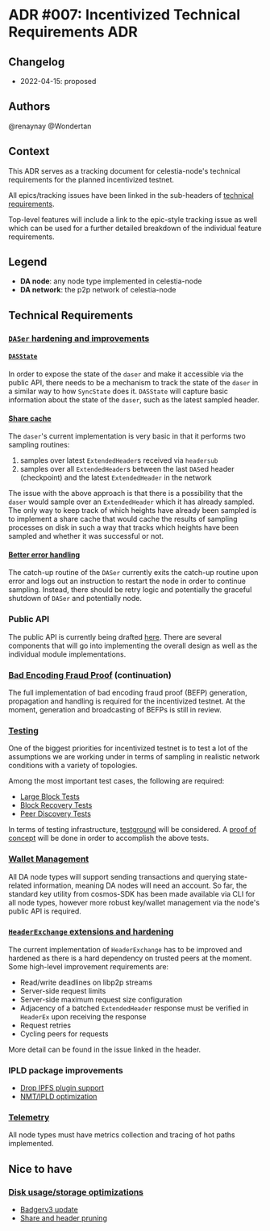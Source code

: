 # ADR #007: Incentivized Technical Requirements ADR

## Changelog

* 2022-04-15: proposed

## Authors

@renaynay @Wondertan

## Context

This ADR serves as a tracking document for celestia-node's technical requirements for the planned incentivized testnet.

All epics/tracking issues have been linked in the sub-headers of [technical requirements](#technical-requirements).

Top-level features will include a link to the epic-style tracking issue as well which can be used for a further detailed
breakdown of the individual feature requirements.

## Legend

* **DA node**: any node type implemented in celestia-node
* **DA network**: the p2p network of celestia-node

## Technical Requirements

### [`DASer` hardening and improvements](https://github.com/celestiaorg/celestia-node/issues/632)

#### [`DASState`](https://github.com/celestiaorg/celestia-node/issues/427)

In order to expose the state of the `daser` and make it accessible via the public API, there needs to be a mechanism to
track the state of the `daser` in a similar way to how `SyncState` does it. `DASState` will capture basic information
about the state of the `daser`, such as the latest sampled header.

#### [Share cache](https://github.com/celestiaorg/celestia-node/issues/180)

The `daser`'s current implementation is very basic in that it performs two sampling routines:

1. samples over latest `ExtendedHeader`s received via `headersub`
2. samples over all `ExtendedHeader`s between the last `DAS`ed header (checkpoint) and the latest `ExtendedHeader` in
   the network

The issue with the above approach is that there is a possibility that the `daser` would sample over an `ExtendedHeader`
which it has already sampled. The only way to keep track of which heights have already been sampled is to implement a
share cache that would cache the results of sampling processes on disk in such a way that tracks which heights have been
sampled and whether it was successful or not.

#### [Better error handling](https://github.com/celestiaorg/celestia-node/issues/554)

The catch-up routine of the `DASer` currently exits the catch-up routine upon error and logs out an instruction to
restart the node in order to continue sampling. Instead, there should be retry logic and potentially the graceful
shutdown of `DASer` and potentially node.

### Public API

The public API is currently being drafted [here](https://github.com/celestiaorg/celestia-node/pull/506/files). There are
several components that will go into implementing the overall design as well as the individual module implementations.

### [Bad Encoding Fraud Proof](https://github.com/celestiaorg/celestia-node/issues/528) (continuation)

The full implementation of bad encoding fraud proof (BEFP) generation, propagation and handling is required for the
incentivized testnet. At the moment, generation and broadcasting of BEFPs is still in review.

### [Testing](https://github.com/celestiaorg/celestia-node/issues/7)

One of the biggest priorities for incentivized testnet is to test a lot of the assumptions we are working under in terms
of sampling in realistic network conditions with a variety of topologies.

Among the most important test cases, the following are required:

* [Large Block Tests](https://github.com/celestiaorg/celestia-node/issues/602)
* [Block Recovery Tests](https://github.com/celestiaorg/test-infra/issues/21)
* [Peer Discovery Tests](https://github.com/celestiaorg/celestia-node/issues/649)

In terms of testing infrastructure, [testground](https://github.com/testground/testground) will be considered. A [proof of concept](https://github.com/celestiaorg/celestia-node/issues/638) will be done in order to accomplish the above tests.

### [Wallet Management](https://github.com/celestiaorg/celestia-node/issues/415)

All DA node types will support sending transactions and querying state-related information, meaning DA nodes will need
an account. So far, the standard key utility from cosmos-SDK has been made available via CLI for all node types, however
more robust key/wallet management via the node's public API is required.

### [`HeaderExchange` extensions and hardening](https://github.com/celestiaorg/celestia-node/issues/497)

The current implementation of `HeaderExchange` has to be improved and hardened as there is a hard dependency on trusted
peers at the moment. Some high-level improvement requirements are:

* Read/write deadlines on libp2p streams
* Server-side request limits
* Server-side maximum request size configuration
* Adjacency of a batched `ExtendedHeader` response must be verified in `HeaderEx` upon receiving the response
* Request retries
* Cycling peers for requests

More detail can be found in the issue linked in the header.

### IPLD package improvements

* [Drop IPFS plugin support](https://github.com/celestiaorg/celestia-node/issues/656)
* [NMT/IPLD optimization](https://github.com/celestiaorg/celestia-node/issues/614)

### [Telemetry](https://github.com/celestiaorg/celestia-node/issues/260)

All node types must have metrics collection and tracing of hot paths implemented.

## Nice to have

### [Disk usage/storage optimizations](https://github.com/celestiaorg/celestia-node/issues/671)

* [Badgerv3 update](https://github.com/celestiaorg/celestia-node/issues/482)
* [Share and header pruning](https://github.com/celestiaorg/celestia-node/issues/272)
